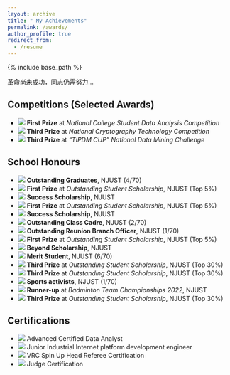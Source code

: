 ```yaml
---
layout: archive
title: " My Achievements"
permalink: /awards/
author_profile: true
redirect_from:
  - /resume
---
```


{% include base_path %}

革命尚未成功，同志仍需努力...

Competitions (Selected Awards)
---
* ![](https://img.shields.io/badge/Dec.%202023-Online-blue) **First Prize** at *National College Student Data Analysis Competition*
* ![](https://img.shields.io/badge/Nov.%202023-Urumqi,%20China-blue) **Third Prize** at *National Cryptography Technology Competition*
* ![](https://img.shields.io/badge/Jun.%202023-Online-blue) **Third Prize** at *“TIPDM CUP” National Data Mining Challenge*


School Honours
---
* ![](https://img.shields.io/badge/Mar.%202025-FF0000) **Outstanding Graduates**, NJUST (4/70)
* ![](https://img.shields.io/badge/Mar.%202025-FF0000) **First Prize** at *Outstanding Student Scholarship*, NJUST (Top 5%)
* ![](https://img.shields.io/badge/Mar.%202025-FF0000) **Success Scholarship**, NJUST
* ![](https://img.shields.io/badge/Sep.%202024-FF0000) **First Prize** at *Outstanding Student Scholarship*, NJUST (Top 5%)
* ![](https://img.shields.io/badge/Sep.%202024-FF0000) **Success Scholarship**, NJUST
* ![](https://img.shields.io/badge/Sep.%202024-FF0000) **Outstanding Class Cadre**, NJUST (2/70)
* ![](https://img.shields.io/badge/Apr.%202024-FF0000) **Outstanding Reunion Branch Officer**, NJUST (1/70)
* ![](https://img.shields.io/badge/Mar.%202024-FF0000) **First Prize** at *Outstanding Student Scholarship*, NJUST (Top 5%)
* ![](https://img.shields.io/badge/Mar.%202024-FF0000) **Beyond Scholarship**, NJUST
* ![](https://img.shields.io/badge/Nov.%202023-FF0000) **Merit Student**, NJUST (6/70)
* ![](https://img.shields.io/badge/Sep.%202023-FF0000) **Third Prize** at *Outstanding Student Scholarship*, NJUST (Top 30%)
* ![](https://img.shields.io/badge/Mar.%202023-FF0000) **Third Prize** at *Outstanding Student Scholarship*, NJUST (Top 30%)
* ![](https://img.shields.io/badge/Nov.%202022-FF0000) **Sports activists**, NJUST (1/70)
* ![](https://img.shields.io/badge/Nov.%202022-FF0000) **Runner-up** at *Badminton Team Championships 2022*, NJUST
* ![](https://img.shields.io/badge/Sep.%202022-FF0000) **Third Prize** at *Outstanding Student Scholarship*, NJUST (Top 30%)


Certifications
---
* ![](https://img.shields.io/badge/Feb.%202024-China%20Financial%20Analysis%20Institute-blue) Advanced Certified Data Analyst
* ![](https://img.shields.io/badge/Jun.%202023-Talent%20Exchange%20Centre%20of%20MIIT-blue) Junior Industrial Internet platform development engineer
* ![](https://img.shields.io/badge/Apr.%202023-REC%20Foundation-blue) VRC Spin Up Head Referee Certification
* ![](https://img.shields.io/badge/Apr.%202023-REC%20Foundation-blue) Judge Certification

